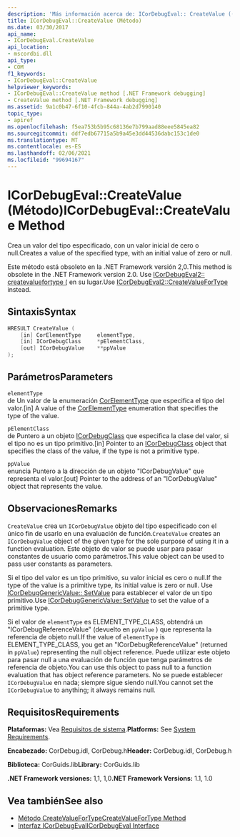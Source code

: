 ```yaml
---
description: 'Más información acerca de: ICorDebugEval:: CreateValue ((método)'
title: ICorDebugEval::CreateValue (Método)
ms.date: 03/30/2017
api_name:
- ICorDebugEval.CreateValue
api_location:
- mscordbi.dll
api_type:
- COM
f1_keywords:
- ICorDebugEval::CreateValue
helpviewer_keywords:
- ICorDebugEval::CreateValue method [.NET Framework debugging]
- CreateValue method [.NET Framework debugging]
ms.assetid: 9a1c0b47-6f10-4fcb-844a-4ab2d7990140
topic_type:
- apiref
ms.openlocfilehash: f5ea753b5b95c68136e7b799aad88eee5845ea82
ms.sourcegitcommit: ddf7edb67715a5b9a45e3dd44536dabc153c1de0
ms.translationtype: MT
ms.contentlocale: es-ES
ms.lasthandoff: 02/06/2021
ms.locfileid: "99694167"
---
```

# <a name="icordebugevalcreatevalue-method"></a><span data-ttu-id="3982d-103">ICorDebugEval::CreateValue (Método)</span><span class="sxs-lookup"><span data-stu-id="3982d-103">ICorDebugEval::CreateValue Method</span></span>

<span data-ttu-id="3982d-104">Crea un valor del tipo especificado, con un valor inicial de cero o null.</span><span class="sxs-lookup"><span data-stu-id="3982d-104">Creates a value of the specified type, with an initial value of zero or null.</span></span>  
  
 <span data-ttu-id="3982d-105">Este método está obsoleto en la .NET Framework versión 2,0.</span><span class="sxs-lookup"><span data-stu-id="3982d-105">This method is obsolete in the .NET Framework version 2.0.</span></span> <span data-ttu-id="3982d-106">Use [ICorDebugEval2:: createvaluefortype (](icordebugeval2-createvaluefortype-method.md) en su lugar.</span><span class="sxs-lookup"><span data-stu-id="3982d-106">Use [ICorDebugEval2::CreateValueForType](icordebugeval2-createvaluefortype-method.md) instead.</span></span>  
  
## <a name="syntax"></a><span data-ttu-id="3982d-107">Sintaxis</span><span class="sxs-lookup"><span data-stu-id="3982d-107">Syntax</span></span>  
  
```cpp  
HRESULT CreateValue (  
    [in] CorElementType     elementType,  
    [in] ICorDebugClass     *pElementClass,  
    [out] ICorDebugValue    **ppValue  
);  
```  
  
## <a name="parameters"></a><span data-ttu-id="3982d-108">Parámetros</span><span class="sxs-lookup"><span data-stu-id="3982d-108">Parameters</span></span>  

 `elementType`  
 <span data-ttu-id="3982d-109">de Un valor de la enumeración [CorElementType](../metadata/corelementtype-enumeration.md) que especifica el tipo del valor.</span><span class="sxs-lookup"><span data-stu-id="3982d-109">[in] A value of the [CorElementType](../metadata/corelementtype-enumeration.md) enumeration that specifies the type of the value.</span></span>  
  
 `pElementClass`  
 <span data-ttu-id="3982d-110">de Puntero a un objeto [ICorDebugClass](icordebugclass-interface.md) que especifica la clase del valor, si el tipo no es un tipo primitivo.</span><span class="sxs-lookup"><span data-stu-id="3982d-110">[in] Pointer to an [ICorDebugClass](icordebugclass-interface.md) object that specifies the class of the value, if the type is not a primitive type.</span></span>  
  
 `ppValue`  
 <span data-ttu-id="3982d-111">enuncia Puntero a la dirección de un objeto "ICorDebugValue" que representa el valor.</span><span class="sxs-lookup"><span data-stu-id="3982d-111">[out] Pointer to the address of an "ICorDebugValue" object that represents the value.</span></span>  
  
## <a name="remarks"></a><span data-ttu-id="3982d-112">Observaciones</span><span class="sxs-lookup"><span data-stu-id="3982d-112">Remarks</span></span>  

 <span data-ttu-id="3982d-113">`CreateValue` crea un `ICorDebugValue` objeto del tipo especificado con el único fin de usarlo en una evaluación de función.</span><span class="sxs-lookup"><span data-stu-id="3982d-113">`CreateValue` creates an `ICorDebugValue` object of the given type for the sole purpose of using it in a function evaluation.</span></span> <span data-ttu-id="3982d-114">Este objeto de valor se puede usar para pasar constantes de usuario como parámetros.</span><span class="sxs-lookup"><span data-stu-id="3982d-114">This value object can be used to pass user constants as parameters.</span></span>  
  
 <span data-ttu-id="3982d-115">Si el tipo del valor es un tipo primitivo, su valor inicial es cero o null.</span><span class="sxs-lookup"><span data-stu-id="3982d-115">If the type of the value is a primitive type, its initial value is zero or null.</span></span> <span data-ttu-id="3982d-116">Use [ICorDebugGenericValue:: SetValue](icordebuggenericvalue-setvalue-method.md) para establecer el valor de un tipo primitivo.</span><span class="sxs-lookup"><span data-stu-id="3982d-116">Use [ICorDebugGenericValue::SetValue](icordebuggenericvalue-setvalue-method.md) to set the value of a primitive type.</span></span>  
  
 <span data-ttu-id="3982d-117">Si el valor de `elementType` es ELEMENT_TYPE_CLASS, obtendrá un "ICorDebugReferenceValue" (devuelto en `ppValue` ) que representa la referencia de objeto null.</span><span class="sxs-lookup"><span data-stu-id="3982d-117">If the value of `elementType` is ELEMENT_TYPE_CLASS, you get an "ICorDebugReferenceValue" (returned in `ppValue`) representing the null object reference.</span></span> <span data-ttu-id="3982d-118">Puede utilizar este objeto para pasar null a una evaluación de función que tenga parámetros de referencia de objeto.</span><span class="sxs-lookup"><span data-stu-id="3982d-118">You can use this object to pass null to a function evaluation that has object reference parameters.</span></span> <span data-ttu-id="3982d-119">No se puede establecer `ICorDebugValue` en nada; siempre sigue siendo null.</span><span class="sxs-lookup"><span data-stu-id="3982d-119">You cannot set the `ICorDebugValue` to anything; it always remains null.</span></span>  
  
## <a name="requirements"></a><span data-ttu-id="3982d-120">Requisitos</span><span class="sxs-lookup"><span data-stu-id="3982d-120">Requirements</span></span>  

 <span data-ttu-id="3982d-121">**Plataformas:** Vea [Requisitos de sistema](../../get-started/system-requirements.md).</span><span class="sxs-lookup"><span data-stu-id="3982d-121">**Platforms:** See [System Requirements](../../get-started/system-requirements.md).</span></span>  
  
 <span data-ttu-id="3982d-122">**Encabezado:** CorDebug.idl, CorDebug.h</span><span class="sxs-lookup"><span data-stu-id="3982d-122">**Header:** CorDebug.idl, CorDebug.h</span></span>  
  
 <span data-ttu-id="3982d-123">**Biblioteca:** CorGuids.lib</span><span class="sxs-lookup"><span data-stu-id="3982d-123">**Library:** CorGuids.lib</span></span>  
  
 <span data-ttu-id="3982d-124">**.NET Framework versiones:** 1,1, 1,0</span><span class="sxs-lookup"><span data-stu-id="3982d-124">**.NET Framework Versions:** 1.1, 1.0</span></span>  
  
## <a name="see-also"></a><span data-ttu-id="3982d-125">Vea también</span><span class="sxs-lookup"><span data-stu-id="3982d-125">See also</span></span>

- [<span data-ttu-id="3982d-126">Método CreateValueForType</span><span class="sxs-lookup"><span data-stu-id="3982d-126">CreateValueForType Method</span></span>](icordebugeval2-createvaluefortype-method.md)
- [<span data-ttu-id="3982d-127">Interfaz ICorDebugEval</span><span class="sxs-lookup"><span data-stu-id="3982d-127">ICorDebugEval Interface</span></span>](icordebugeval-interface.md)
